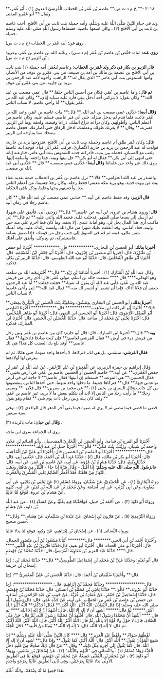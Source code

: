 ٣٠١٨ -** خ م د ت ص:** عاصم بْن عُمَر بْن الخطاب الْقُرَشِيّ العدوي (١) ، أَبُو عُمَر،** ويُقال:** أبو عَمْرو المدني.

ولد في حياة النَّبِيّ صَلَّى اللَّهُ عليه وسَلَّمَ، وأمه جميلة بنت ثابت بن أَبي الأقلح، أخت عاصم بن ثابت بن أَبي الأقلح (٢) ، وكان اسمها عاصية، فسماها رسول اللَّهِ صلى الله عليه وسلم جميلة.

**روى عن:** أبيه عُمَر بن الخطاب (خ م د ت س) .

**رَوَى عَنه:** ابناه: حَفْص بْن عاصم بْن عُمَر (م د سي) ، وعُبَيد الله بن عاصم بن عُمَر، وعروة بْن الزبير (خ م د ت س) .

**قال الزبير بن بكار في ذكر ولد عُمَر بن الخطاب:** وعاصم بْنعُمَر، أمه جميلة (١) بنت ثابت بن أَبي الأقلح بن عصمة بن مالك بن أمة بن ضبيعة، من بني عَمْرو بن عوف من الأنصار، وأمها الشموس بنت أبي عامر،** الذي يقال له:** الراهب، وأخوه لأمه عبد الرحمن بن يزيد بن جارية، من بني عَمْرو بْن عوف.

**ثم قال:** وأما عاصم بن عُمَر، فكان من أحسن الناس خلقا،** قال عمي مصعب بن عَبد الله:** وكان يقول: لا يتركني أحد أدخل بيتي فأرد عليه سبابه إياي،** وكان عَبد الله بن عُمَر يقول:** أنا وأخي عاصم، لا نساب الناس.

**وَقَال أيضا:** حَدَّثَنِي عمي مصعب بن عَبد الله،** قال:** مات عاصم بن عُمَر، وعبد الله بن عُمَر غائب، فلما قدم لم يدخل منزله. حتى أتى قبر عاصم، فسلم عليه، وكان عاصم من أعظم الناس، وأطولهم، وكان ذراعه ذراع الملك، ذراعا وقبضة، ولحقه يوما ابن الزبير، فضربه،** وَقَال:** لا يغرنك طولك وعظمك، ادخل الزقاق حتى أصارعك، فجعل عاصم يضحك مما يمازحه ابن الزبير.

**قال:** وكان عُمَر طلق أم عاصم وجميلة بنت ثابت بن أَبي الأقلح، فتزوجها يزيد بن جارية، فولدت له عبد الرحمن بن يزيد بن جارية الأَنْصارِيّ، فركب عُمَر إلى قباء، فوجد ابنه عاصما يلعب مع الصبيان، فحمله بين يديه، فأدركته جدته الشموس بنت أبي عامر، فنازعته إياه، حتى انتهى إلى أبي بكر،** فقال له أبو بكر:** خل بينها وبينه، فما راجعه، وأسلمه إليها. روى ذلك غير واحد من علمائنا.**وَقَال أيضا:** حَدَّثَنِي عمي مصعب،** قال:** حَدَّثني أبي عَبد الله بن مصعب.

والمنذر بن عَبد الله الحزامي،** قالا:** نزل عاصم بن عُمَر بن الخطاب خيمة بقديد بفناء بيت من بيوت قديد، وهو يريد مكة معتمرا فحط رحلة، وكان رجلا جسيما، من أعظم الناس بدنا، وأحسنهم وجها وخلقا، وذكر باقي الحكاية.

**قال الزبير:** وقد حفظ عاصم عَن أبيه،** حدثني عمي مصعب بْن عَبد اللَّهِ قال:** كان عاصم رجلا في زمان أبيه.

**قال:** وروى هشام بن عروة، عَن أبيه عن عاصم،** قال:** زوجني أبي، فأنفق علي شهرا، ثم أرسل إلي بعدما صلى الظهر. فدخلت عليه، فحمد الله وأثنى عليه،** ثم قال:** إني ماكنت أرى هذا المال يحل لي، وهو أمانة عندي، إلا بحقه، وما كان قط أحرم علي منه حين وليته، فعاد أمانتي، وقد أنفقت عليك شهرا من مال الله، ولست زائدك عليه، وقد أعنتك بثمن مالي، فبعه ثم قم في السوق إلى جنب رجل من قومك، فإذا صفق بسلعة فاستشركه، ثم بع وكل، وأنفق على أهلك.

**أخبرنا بذلك:** أبو الحسن بْن البخاري،************ قال:************ أَخْبَرَنَا أبو حفص بْن طَبَرْزَذَ، قال: أخبرنا أَبُو منصور بْن خَيْرُونَ، قال: أَخْبَرَنَا أَبُو جَعْفَرٍ ابْنُ الْمُسْلِمَةِ. قال: أَخْبَرَنَا أَبُو طَاهِرٍ الْمُخَلِّصُ، قال: حَدَّثَنَا أَبُو عبد الله الطوسي، قال: حَدَّثَنَا الزبير بْن بكار، فذكره.

وَقَال عَبد اللَّهِ بْنُ الْمُبَارَكِ (١) : أخبرنا أُسَامَةَ بْنِ زَيْدٍ،** قال:** أَخْبَرَنِيعَبد الله بن سلمة، وهو الهذلي،**** قال:**** سمعت خالد بن أسلم، مولى عُمَر، قال: آذى رجل من قريش عَبد الله بن عُمَر، فأبى عَبد الله أن يقول له شيئا،** فجئت فقلت:** أبا عبد الرحمن، بلغني أن فلانا آذاك، فإما أن تنتصر أو أنتصر لك منه،** فقال عَبد الله:** إني وأخي عاصما لا نساب الناس.

**أخبرنا بذلك:** أبو الحسن بْن البخاري بِدِمَشْقَ، وشَامِيَّةُ بِنْتُ الْحَسَنِ بْنِ الْبَكْرِيِّ بِمِصْرَ،** قَالا:** أَخْبَرَنَا أَبُو البركات ابن ملاعب،************ قال:************ أَخْبَرَنَا القاضي أَبُو الْفَضْل الأُرْمَوِيّ، قال: أَخْبَرَنَا أَبُو الحسين ابن النقور، قال: أَخْبَرَنَا أَبُو طاهر الْمُخَلَّصِ، قال: أَخْبَرَنَا يَحْيَى بْنُ مُحَمَّد بْن صاعد، قال: حَدَّثَنَا الْحُسَيْن بْن الْحَسَن، قال: أَخْبَرَنَا ابن المبارك، فذكره.

**وبه:**** قال:** أخبرنا ابن المبارك، قال: قال أبو حازم: كان بين عاصم بن عُمَر وبين رجل من قريش درء في أرض،** فقال القرشي لعاصم:** فإن كنت صادقا فادخلها،** فقال عاصم:** أوقد بلغ بك الغضب كل هذا؟ هي لك.

**فقال القرشي:** سبقتني. بل هي لك، فتركاها، لا يأخذها واحد منهما، حتى هلكا، ثم لم يعرض لها أولادهما.

وَقَال إبراهيم بن حمزة الزبيري، عن الْمُغِيرَةِ بْنِ عَبْدِ الرَّحْمَنِ، عَنْ عَبد اللَّهِ بْن عُمَر بْن حفص العُمَري،** عَن أبيه:** خاصم الحسن أو الحسين عاصم بن عُمَر، في أرض بخيبر،** فقال الحسين:** هي الموعد،** فستعلم إن أتيتها! فقال عاصم:** لا حاجة لي في أرض تواعدني فيها.** قال:** فتركاها جميعا. ما دخلها واحد منهما، حتى أخذها الناس، ينتقصونها من كل جانب.وَقَال السري بن يحيى (١) ،** عن محمد بن سيرين:** قال فلان -** وسمى رجلا:** ما رأيت رجلا من الناس إلا لابد أن يتكلم ببعض ما لا يريد، غير عاصم بن عُمَر، ولقد كان بينه وبين رجل ذات يوم شئ.** فقام وهو يقول:**

قضى ما قضى فيما مضي ثم لا يرى له صبوة فيما بقي آخر الدهر قال الواقدي (٢) : توفي سنة سبعين.

**وَقَال ابن حبان:** مات بالربذة (٣) .

روى له الجماعة سوى ابن ماجه.

أَخْبَرَنَا أَبُو الفرج بْن قدامة، وأبو الْحَسَن بْن الْبُخَارِيّ المقدسيان، وأَبُو الغنائم بْن علان، وأحمد بْن شيبان، وزَيْنَبُ بِنْتُ مَكِّيٍّ،** قَالُوا:** أَخْبَرَنَا حنبل بْن عَبد الله،************** قال:************** أَخْبَرَنَا أبو القاسم بْن الحصين، قال: أَخْبَرَنَا أَبُو عَلِيِّ ابْنُ الْمُذْهِب، قال: أَخْبَرَنَا أبو بكر بْن مالك، قال (٤) : حَدَّثَنَا عَبد اللَّهِ بْن أَحْمَدَ، قال: حَدَّثني أَبِي، قال: حَدَّثَنَا وكِيعٌ، قال: حَدَّثَنَا هِشَامُ بْنُ عُرْوَةَ، عَن أَبِيهِ، عَنْ عَاصِمِ بْنِ عُمَر، عَن أبيه، قال: قال**رَسُول اللَّهِ صلى الله عليه وسَلَّمَ:** إِذَا أَقْبَلَ - وَقَال مَرَّةً إِذَا جَاءَ - اللَّيْلُ مِنْ هَاهُنَا، وذَهَبَ النَّهَارُ مِنْ هَاهُنَا، فَقَدْ أَفْطَرَ الصَّائِمُ يَعْنِي الْمَشْرِقَ والْمَغْرِبَ.

رَوَاهُ الْبُخَارِيُّ (١) ، عَنِ الْحُمَيْدِيِّ، عَنْ سُفْيَانَ، ورَوَاهُ مُسْلِمٍ (٢) عَنْ يَحْيَى بْنِ يَحْيَى، عَن أَبِي مُعَاوِيَةَ، وعَن أَبِي كُرَيْبٍ، عَن أَبِي أُسَامَةَ، وعَنْ مُحَمَّدِ بْنِ عَبد اللَّهِ بْنِ نُمَيْرٍ، عَن أَبِيهِ، كلهم عَنْ هشام بْن عروة، فَوَقَعَ لَنَا عَالِيًا.

ورَوَاهُ أَبُو دَاوُدَ (٣) ، عن أَحْمَد بْن حنبل، فَوَافَقْنَاهُ فِيهِ بِعُلُوٍّ. وعَنْ مُسَدَّدٍ (٤) ، عن عَبد اللَّه بْن داود، عَنْ هِشَامٍ.

ورَوَاهُ التِّرْمِذِيّ (٥) ، عَنْ هَارُونَ بْنِ إِسْحَاقَ، عَنْ عَبْدَةَ بْنِ سُلَيْمان، عَنْ هِشَامٍ،** وَقَال:** حسن صحيح.

ورواه النَّسَائي (٦) ، عن إِسْحَاق بْن إِبْرَاهِيم، عَنْ وكِيع، فوقع لنا بدلا عاليا.

وأَخْبَرَنَا أَحْمَد بْن أَبي الخير،******** قال:******** أَنْبَأَنَا مَسْعُودُ بْنُ أَبي مَنْصُورٍ الجمال، قال: أَخْبَرَنَا أبو علي الحداد، قال: أَخْبَرَنَا أبو نعيم، قال:حَدَّثَنَا فَارُوقُ بْنُ عَبْدِ الْكَبِيرِ،**** قال:**** حَدَّثَنَا عَبْد العزيز بْن مُعَاوِيَةَ الْقُرَشِيُّ، قال: حَدَّثَنَا مُحَمَّدُ بْنُ جَهْضَمٍ.

(ح) : قال أَبُو نُعَيْمٍ: وحَدَّثَنَا عَلِيُّ بْنُ مُحَمَّدِ بْنِ إِسْمَاعِيلَ الطُّوسِيُّ،** قال:** حَدَّثَنَا مُحَمَّد بْن إسحاق بْن خزيمة.

(ح) :** قال:** وأَخْبَرَنَا سُلَيْمان بْنُ أَحْمَدَ، قال: حَدَّثَنَا الْحَسَن بْن عَلِيٍّ الْمَعْمَرِيُّ.

(ح) :****************** قال:****************** وحَدَّثَنَا مُحَمَّدُ بْنُ إِبْرَاهِيمَ، قال: حَدَّثَنَا أَبُو عَرُوبَة،** قَالُوا:** حَدَّثَنَا يَحْيَى بْن مُحَمَّدِ بْن السكن، قال: حَدَّثَنَا مُحَمَّدُ بْنُ جَهْضَمٍ، قال: حَدَّثَنَا إِسْمَاعِيلُ بْنُ جَعْفَرٍ، عَنْ عُمَارَةَ بْنِ غُزَيَّةَ، عَنْ خَبِيبِ بْنِ عَبْدِ الرَّحْمَنِ بْنِ أَسَافٍ، عن حفص بْن عاصم بْن عُمَر بن الخطاب، عَن أبيه، عَنْ جَدِّهِ عُمَر، قال: قال رَسُول اللَّهِ صلى الله عليه وسَلَّمَ: إِذَا قال الْمُؤَذِّنُ: اللَّهُ أَكْبَرُ. اللَّهُ أَكْبَرُ،** فَقَالَ أَحَدُكُمْ:** اللَّهُ أَكْبَرُ اللَّهُ أَكْبَرُ،****** ثُمَّ قال:****** أشهد أن لا إله إِلا اللَّهُ، قال: أَشْهَدُ أَنْ لا إله إلا الله،**** ثم قال:**** أَشْهَدُ أَنَّ مُحَمَّدًا رَسُولُ اللَّهِ، قال: أَشْهَدُ أَنَّ مُحَمَّدًا رَسُولُ اللَّهِ، ثُمَّ قال: حَيَّ عَلَى الصَّلاةِ، قال: لا حَوْلَ ولا قُوَّةَ إِلا بِاللَّهِ. ثُمَّ قال: اللَّهُ أَكْبَرُ اللَّهُ أَكْبَرُ، قال: اللَّهُ أَكْبَرُ، اللَّهُ أَكْبَرُ، ثم قال: لا إله إلا اللَّهُ، قال: لا إِلَهَ إِلا اللَّهُ،** يَقِينًا مِنْ قَلْبِهِ:** دَخَلَ الْجَنَّةَ.

لَفْظُهُمْ سَوَاءٌ،** ولَفْظُ عَبْدِ الْعَزِيزِ** قال:**** كَانَ النَّبِيُّ صَلَّى اللَّهُ عَلَيْهِ وسَلَّمَ،** إِذَا سَمِعَ الْمُؤَذِّنَ يَقُولُ:** اللُّه أَكْبَرُ، قال: اللَّهُ أَكْبَرُ، كَمَا يَقُولُ،** وإِذَا قال:** أشهد أن لا إله إِلا اللَّهُ، قال كَمَا يَقُولُ إِلَى آخِرِهِ مِثْلَ ذَلِكَ،** وَقَال:** مَنْ قال ذَلِكَ صَادِقًا مِنْ قَلْبِهِ دَخَلَ الْجَنَّةَ.رَوَاهُ مُسْلِمٌ (١) . والنَّسَائي فِي "الْيَوْمِ واللَّيْلَةِ" (٢) ، عَنْ إِسْحَاقَ بْنِ مَنْصُورٍ، ورَوَاهُ أَبُو دَاوُدَ (٣) ، عَنْ مُحَمَّدِ بْنِ الْمُثَنَّى جَمِيعًا، عَنْ مُحَمَّدِ بْنِ جَهْضَمٍ، فَوَقَعَ لَنَا فِي الطَّرِيقِ الأُولَى بَدَلا عَالِيًا بِدَرَجَتَيْنِ، وفِي ثَانِي الطَّرِيقِ عَالِيًا بِدَرَجَةٍ واحِدَةٍ.

هَذَا جَمِيعُ مَا لَهُ عِنْدَهُمْ، واللَّهُ أَعْلَمُ.